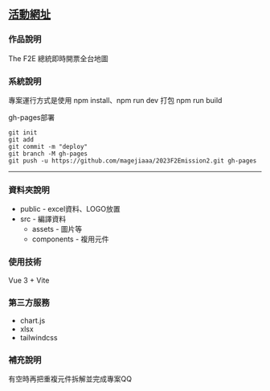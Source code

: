## [活動網址](https://2023.thef2e.com/news)

### 作品說明
The F2E 總統即時開票全台地圖

### 系統說明
專案運行方式是使用 npm install、npm run dev
打包 npm run build

gh-pages部署
```
git init
git add
git commit -m "deploy"
git branch -M gh-pages
git push -u https://github.com/magejiaaa/2023F2Emission2.git gh-pages
```

---

### 資料夾說明
* public - excel資料、LOGO放置
* src - 編譯資料
  * assets - 圖片等
  * components - 複用元件

### 使用技術
Vue 3 + Vite

### 第三方服務
* chart.js
* xlsx
* tailwindcss

### 補充說明
有空時再把重複元件拆解並完成專案QQ